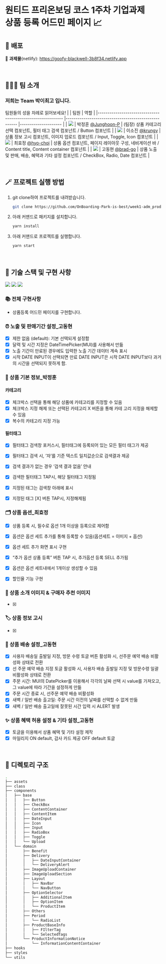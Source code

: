 <h1>원티드 프리온보딩 코스 1주차 기업과제<br />
상품 등록 어드민 페이지 📈</h1>

## 🚀 배포
🔗 **과제물**(netlify): https://goofy-blackwell-3b8f34.netlify.app

<br>

## 🧑‍🤝‍🧑 팀 소개
### 저희는 Team **박이최고** 입니다.
팀원들의 성을 차례로 읽어보세요!
|                                                            	| 팀원                                                	| 역할                	|
|------------------------------------------------------------	|-----------------------------------------------------	|---------------------	|
| ![](https://avatars.githubusercontent.com/u/77766769?s=25) 	| 박정훈 [@Junghoon-P](https://github.com/Junghoon-P) 	| (팀장) 상품 카테고리 선택 컴포넌트, 필터 태그 검색 컴포넌트 / Button 컴포넌트 |
| ![](https://avatars.githubusercontent.com/u/71081893?s=25) 	| 이소진 [@krungy](https://github.com/krungy)         	| 상품 정보 고시 컴포넌트, 이미지 업로드 컴포넌트 / Input, Toggle, Icon 컴포넌트 |
| ![](https://avatars.githubusercontent.com/u/57004991?s=25) 	| 최효정 [@hyo-choi](https://github.com/hyo-choi)     	| 상품 옵션 컴포넌트, 페이지 레이아웃 구성, 네비게이션 바 / Content title, Content container 컴포넌트 |
| ![](https://avatars.githubusercontent.com/u/68905615?s=25) 	| 고동현 [@brad-go](https://github.com/brad-go)       	| 상품 노출 및 판매, 배송, 혜택과 기타 설정 컴포넌트 / CheckBox, Radio, Date 컴포넌트 |

<br>

## 🪄 프로젝트 실행 방법
1. git clone하여 프로젝트를 내려받습니다.
    ```bash
    git clone https://github.com/OnBoarding-Park-is-best/week1-adm_product_add.git
    ```
2. 아래 커맨드로 패키지를 설치합니다.
    ```bash
    yarn install
    ```
3. 아래 커맨드로 프로젝트를 실행합니다.
    ```bash
    yarn start
    ```

<br>

## 🧰 기술 스택 및 구현 사항
![](https://img.shields.io/badge/JavaScript-323330?style=for-the-badge&logo=javascript&logoColor=F7DF1E) ![](https://img.shields.io/badge/React-20232A?style=for-the-badge&logo=react&logoColor=61DAFB) ![](https://img.shields.io/badge/styled--components-DB7093?style=for-the-badge&logo=styled-components&logoColor=white) 

### 📚 전체 구현사항
- 상품등록 어드민 페이지를 구현합니다.

### ⏰ 노출 및 판매기간 설정_고동현
- [x] 제한 없음 (default): 기본 선택되게 설정함
- [x] 달력 및 시간 지정은 DateTimePicker(MUI)를 사용해서 만듦
- [x] 노출 기간이 만료된 경우에도 입력한 노출 기간 데이터 계속 표시
- [x] 시작 DATE INPUT이 선택되면 만료 DATE INPUT은 시작 DATE INPUT보다 과거의 시간을 선택되지 못하게 함.

### 📝 상품 기본 정보_박정훈
#### 카테고리
- [x] 체크박스 선택을 통해 해당 상품에 카테고리를 지정할 수 있음
- [x] 체크박스 지정 해제 또는 선택된 카테고리 X 버튼을 통해 카테 고리 지정을 해제할 수 있음
- [x] 복수의 카테고리 지정 가능

#### 필터태그
- [x] 필터태그 검색창 포커스시, 필터태그에 등록되어 있는 모든 필터 태그가 제공
- [x] 필터태그 검색 시, ‘자’를 기준 텍스트 일치값순으로 검색결과 제공
- [x] 검색 결과가 없는 경우 ‘검색 결과 없음’ 안내
- [x] 검색한 필터태그 TAP시, 해당 필터태그 지정됨
- [x] 지정된 태그는 검색창 아래에 표시
- [x] 지정된 태그 [X] 버튼 TAP시, 지정해제됨


### 🗂 상품 옵션_최효정
- [x] 상품 등록 시, 필수로 옵션 1개 이상을 등록으로 제어함
- [x] 옵션은 옵션 세트 추가를 통해 등록할 수 있음(옵션세트 = 이미지 + 옵션)
- [x] 옵션 세트 추가 화면 표시 구현
- [x] “추가 옵션 상품 등록” 버튼 TAP 시, 추가옵션 등록 SELL 추가됨
- [x] 옵션은 옵션 세트내에서 1개이상 생성할 수 있음
- [x] 할인율 기능 구현






### 🥩 상품 소개 이미지 & 구매자 추천 이미지
- [x] 

### 🏷 상품 정보 고시
- [x] 

### 🚚 상품 배송 설정_고동현
- [x] 사용자 배송일 출발일 지정, 방문 수령 토글 버튼 활성화 시, 선주문 예약 배송 비활성화 상태로 전환
- [x] 선 주문 예약 배송 지정 토글 활성화 시, 사용자 배송 출발일 지정 및 방문수령 일괄 비활성화 상태로 전환
- [x] 주문 시간: MUI의 DatePicker를 이용해서 각각의 날짜 선택 시 value를 가져오고, 그 value에 따라 기간을 설정하게 만듦
- [x] 주문 시간 종료 시, 선주문 예약 배송 비활성화
- [x] 새벽 / 일반 배송 출고일: 주문 시간 이전의 날짜를 선택할 수 없게 만듦
- [x] 새벽 / 일반 배송 출고일에 잘못된 시간 입력 시 ALERT 발생 

### ✨ 상품 혜택 허용 설정 & 기타 설정_고동현
- [x] 토글을 이용해서 상품 혜택 및 기타 설정 제작
- [x] 마일리지 ON default, 감사 카드 제공 OFF default 토글

<br>

## 📂 디렉토리 구조

```bash
.
├── assets
├── class
├── components
│   ├── base
│   │   ├── Button
│   │   ├── CheckBox
│   │   ├── ContentContainer
│   │   ├── ContentItem
│   │   ├── DateInput
│   │   ├── Icon
│   │   ├── Input
│   │   ├── RadioBox
│   │   ├── Toggle
│   │   └── Upload
│   └── domain
│       ├── Benefit
│       ├── Delivery
│       │   ├── DateInputContainer
│       │   └── DeliveryAlert
│       ├── ImageUploadContainer
│       ├── ImageUploadSection
│       ├── Layout
│       │   ├── NavBar
│       │   └── NavButton
│       ├── OptionSelector
│       │   ├── AdditionalItem
│       │   ├── OptionItem
│       │   └── ProductItem
│       ├── Others
│       ├── Period
│       │   └── RadioList
│       ├── ProductBaseInfo
│       │   ├── FIlterTag
│       │   └── SelectedTags
│       └── ProductInformationNotice
│           └── InformationContentContainer
├── hooks
├── styles
└── utils
```
